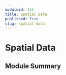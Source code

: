 ```yaml
---
moduleid: 142
title: Spatial Data
published: True
slug: spatial-data
---
```


# Spatial Data

## Module Summary

